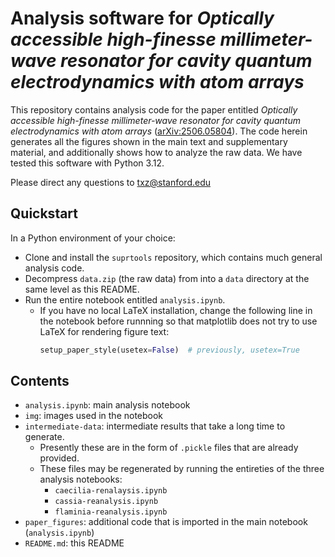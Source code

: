 # Analysis software for _Optically accessible high-finesse millimeter-wave resonator for cavity quantum electrodynamics with atom arrays_

This repository contains analysis code for the paper entitled
_Optically accessible high-finesse millimeter-wave resonator for cavity quantum electrodynamics with atom arrays_
([arXiv:2506.05804](https://arxiv.org/abs/2506.05804)).
The code herein generates all the figures shown in the main text and supplementary material,
and additionally shows how to analyze the raw data.
We have tested this software with Python 3.12.

Please direct any questions to <txz@stanford.edu>


## Quickstart

In a Python environment of your choice:
- Clone and install the `suprtools` repository, which contains much general analysis code.
- Decompress `data.zip` (the raw data) from <INSERT DOI> into a `data` directory at the same level as this README.
- Run the entire notebook entitled `analysis.ipynb`.
    - If you have no local LaTeX installation, change the following line in the notebook before runnning
      so that matplotlib does not try to use LaTeX for rendering figure text:
        ```python
        setup_paper_style(usetex=False)  # previously, usetex=True
        ```

## Contents

- `analysis.ipynb`: main analysis notebook
- `img`: images used in the notebook
- `intermediate-data`: intermediate results that take a long time to generate.
    - Presently these are in the form of `.pickle` files that are already provided.
    - These files may be regenerated by running the entireties of the three analysis notebooks:
        - `caecilia-renalaysis.ipynb`
        - `cassia-reanalysis.ipynb`
        - `flaminia-reanalysis.ipynb`
- `paper_figures`: additional code that is imported in the main notebook (`analysis.ipynb`)
- `README.md`: this README
